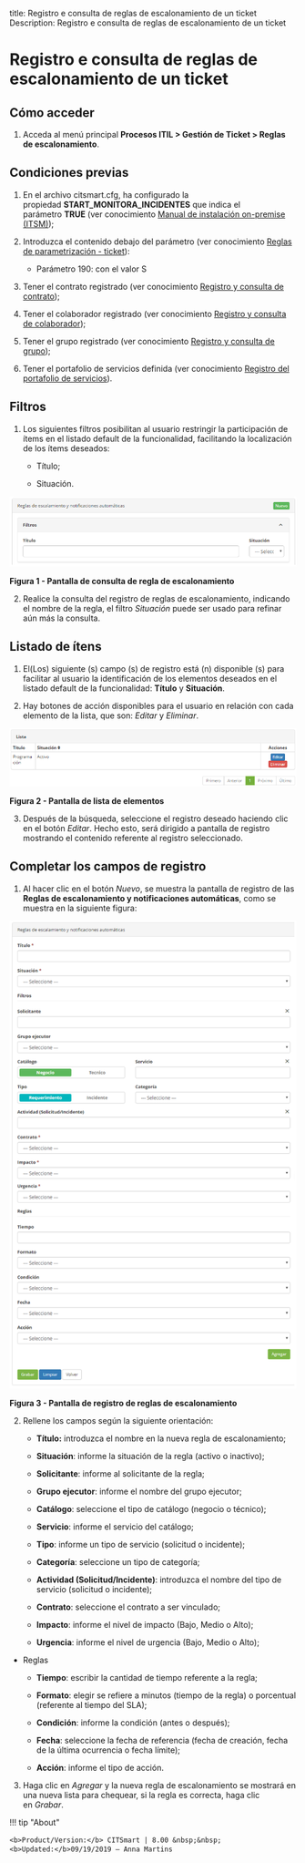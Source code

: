 title: Registro e consulta de reglas de escalonamiento de un ticket
Description: Registro e consulta de reglas de escalonamiento de un ticket

# Registro e consulta de reglas de escalonamiento de un ticket

Cómo acceder
------------

1.  Acceda al menú principal **Procesos ITIL > Gestión de Ticket > Reglas de
    escalonamiento**.

Condiciones previas
-------------------

1.  En el archivo citsmart.cfg, ha configurado la
    propiedad **START_MONITORA_INCIDENTES** que indica el
    parámetro **TRUE** (ver conocimiento [Manual de instalación on-premise
    (ITSM)][1]);

2.  Introduzca el contenido debajo del parámetro (ver conocimiento [Reglas de
    parametrización - ticket][2]):

      -   Parámetro 190: con el valor S

3.  Tener el contrato registrado (ver conocimiento [Registro y consulta de
    contrato][3]);

4.  Tener el colaborador registrado (ver conocimiento [Registro y consulta de
    colaborador][4]);

5.  Tener el grupo registrado (ver conocimiento [Registro y consulta de grupo][5]);

6.  Tener el portafolio de servicios definida (ver conocimiento [Registro del
    portafolio de servicios][6]).

Filtros
-------

1.  Los siguientes filtros posibilitan al usuario restringir la participación de
    ítems en el listado default de la funcionalidad, facilitando la localización
    de los ítems deseados:

      -   Título;

      -   Situación.

   ![escalonamento](images/escalation-rule1.png)
   
   **Figura 1 - Pantalla de consulta de regla de escalonamiento**

2.  Realice la consulta del registro de reglas de escalonamiento, indicando el
    nombre de la regla, el filtro *Situación* puede ser usado para refinar aún
    más la consulta.

Listado de ítens
----------------

1.  El(Los) siguiente (s) campo (s) de registro está (n) disponible (s) para
    facilitar al usuario la identificación de los elementos deseados en el
    listado default de la funcionalidad: **Título** y **Situación**.

2.  Hay botones de acción disponibles para el usuario en relación con cada
    elemento de la lista, que son: *Editar* y *Eliminar*.

   ![escalonamento](images/escalation-rule2.png)
   
   **Figura 2 - Pantalla de lista de elementos**

3.  Después de la búsqueda, seleccione el registro deseado haciendo clic en el
    botón *Editar*. Hecho esto, será dirigido a pantalla de registro mostrando
    el contenido referente al registro seleccionado.

Completar los campos de registro
--------------------------------

1.  Al hacer clic en el botón *Nuevo*, se muestra la pantalla de registro de
    las **Reglas de escalonamiento y notificaciones automáticas**, como se
    muestra en la siguiente figura:

   ![escalonamento](images/escalation-rule3.png)
   
   **Figura 3 - Pantalla de registro de reglas de escalonamiento**

2.  Rellene los campos según la siguiente orientación:

      -   **Título:** introduzca el nombre en la nueva regla de escalonamiento;

      -   **Situación**: informe la situación de la regla (activo o inactivo);

      -   **Solicitante**: informe al solicitante de la regla;

      -   **Grupo ejecutor**: informe el nombre del grupo ejecutor;

      -   **Catálogo**: seleccione el tipo de catálogo (negocio o técnico);

      -   **Servicio**: informe el servicio del catálogo;

      -   **Tipo**: informe un tipo de servicio (solicitud o incidente);

      -   **Categoría**: seleccione un tipo de categoría;

      -   **Actividad (Solicitud/Incidente)**: introduzca el nombre del tipo de
    servicio (solicitud o incidente);

      -   **Contrato**: seleccione el contrato a ser vinculado;

      -   **Impacto**: informe el nivel de impacto (Bajo, Medio o Alto);

      -   **Urgencia**: informe el nivel de urgencia (Bajo, Medio o Alto);

   -   Reglas

       -   **Tiempo**: escribir la cantidad de tiempo referente a la regla;

       -   **Formato**: elegir se refiere a minutos (tiempo de la regla) o porcentual (referente al tiempo del SLA);

       -   **Condición**: informe la condición (antes o después);

       -   **Fecha**: seleccione la fecha de referencia (fecha de creación, fecha de la  última ocurrencia o fecha límite);

       -   **Acción**: informe el tipo de acción.

3.  Haga clic en *Agregar* y la nueva regla de escalonamiento se mostrará en una
    nueva lista para chequear, si la regla es correcta, haga clic en *Grabar*.


[1]:/es-es/citsmart-platform-7/get-started/installation.html
[2]:/es-es/citsmart-platform-7/plataform-administration/parameters-list/parametrizaion-ticket.html
[3]:/es-es/citsmart-platform-7/additional-features/contract-management/use/register-contract.html
[4]:/es-es/citsmart-platform-7/initial-settings/access-settings/user/employee.html
[5]:/es-es/citsmart-platform-7/initial-settings/access-settings/user/group.html
[6]:/es-es/citsmart-platform-7/processes/portfolio-and-catalog/register.html



!!! tip "About"

    <b>Product/Version:</b> CITSmart | 8.00 &nbsp;&nbsp;
    <b>Updated:</b>09/19/2019 – Anna Martins
